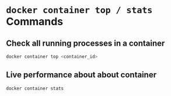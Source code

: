 # `docker container top / stats` Commands

## Check all running processes in a container

```bash
docker container top <container_id>
```

## Live performance about about container

```bash
docker container stats
```
